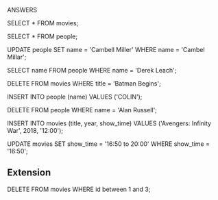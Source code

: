 ANSWERS

<!-- 1. Return ALL the data in the 'movies' table. -->
SELECT * FROM movies;

<!-- 2. Return ONLY the name column from the 'people' table -->
SELECT * FROM people;

<!-- 3. Oh bother! Someone at CodeClan spelled Campbell's name wrong! Change it to reflect the proper spelling (change 'Cambel Millar' to 'Campbell Miller'). -->
UPDATE people SET name = 'Cambell Miller' WHERE name = 'Cambel Millar'; 

<!-- 4. Return ONLY your name from the 'people' table. -->
SELECT name FROM people WHERE name = 'Derek Leach';

<!-- 5. The cinema is showing 'Batman Begins', but Batman is DC, not Marvel! Delete the entry from the 'movies' table. -->
DELETE FROM movies WHERE title = 'Batman Begins';

<!-- 6. Create a new entry in the 'people' table with the name of one of the instructors. -->
INSERT INTO people (name) VALUES ('COLIN');


<!-- 7. Oh no! Nefarious G5 instructor Alan Russell has decided to hijack our movie evening! Remove him from the table of people. -->
DELETE FROM people WHERE name = 'Alan Russell';


<!-- 8. The cinema has just heard that they will be holding an exclusive midnight showing of 'Avengers: Infinity War'!! Create a new entry in the 'movies' table to reflect this. -->
INSERT INTO movies (title, year, show_time) VALUES ('Avengers: Infinity War', 2018, '12:00');
<!-- 9. The cinema would also like to make the Guardian movies a back-to-back feature. Update the 'Guardians of the Galaxy' show time from 16:50 to 20:00 -->
UPDATE movies SET show_time = '16:50 to 20:00' WHERE show_time = '16:50';



## Extension

<!-- 1. Research how to delete multiple entries from your table in a single command. -->

DELETE FROM movies WHERE id between 1 and 3;
